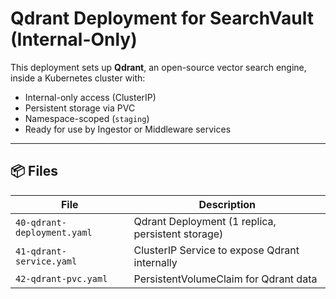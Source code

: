 # Qdrant Deployment for SearchVault (Internal-Only)

This deployment sets up **Qdrant**, an open-source vector search engine, inside a Kubernetes cluster with:

- Internal-only access (ClusterIP)
- Persistent storage via PVC
- Namespace-scoped (`staging`)
- Ready for use by Ingestor or Middleware services

---

## 📦 Files

| File | Description |
|------|-------------|
| `40-qdrant-deployment.yaml` | Qdrant Deployment (1 replica, persistent storage) |
| `41-qdrant-service.yaml`    | ClusterIP Service to expose Qdrant internally |
| `42-qdrant-pvc.yaml`        | PersistentVolumeClaim for Qdrant data |
